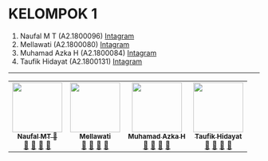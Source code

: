 # KELOMPOK 1
1. Naufal M T (A2.1800096) [Intagram](https://www.instagram.com/naufalm000/)
2. Mellawati (A2.1800080) [Intagram](https://www.instagram.com/mellamwt/)
3. Muhamad Azka H (A2.1800084) [Intagram](https://www.instagram.com/muhamadazkaaa/)
4. Taufik Hidayat (A2.1800131) [Intagram](https://www.instagram.com/_taufiqhq_/)




***
<table>
  <tr>
    <td align="center"><a href="#"><img src="https://avatars0.githubusercontent.com/u/61378920?s=460&u=cb85b3a4a2c1012cfe7f568ffd4bf38828d47832&v=4" width="100px;" alt=""/><br /><sub><b>Naufal MT 🥇</b></sub></a><br /><a href="#" title="https://github.com/naufalmt?tab=repositories">🔗</a> <a href="#" title="https://www.instagram.com/naufalm000/?hl=id">📖</a> <a href="#" title="Profile">👀</a> <a href="#" title="Talks">📢</a></td>
    <td align="center"><a href="#"><img src="https://avatars3.githubusercontent.com/u/61613926?s=400&u=dfd311ec545d5128bda52d4f103ce169776f7ff8&v=4" width="100px;" alt=""/><br /><sub><b>Mellawati</b></sub></a><br /><a href="#" title="">🔗</a> <a href="#" title="">📖</a> <a href="#" title="Profile">👀</a> <a href="#" title="Talks">📢</a></td>
    <td align="center"><a href="#"><img src="https://avatars1.githubusercontent.com/u/61613904?s=400&v=4" width="100px;" alt=""/><br /><sub><b>Muhamad Azka H</b></sub></a><br /><a href="#" title="">🔗</a> <a href="#" title="">📖</a> <a href="#" title="Profile">👀</a> <a href="#" title="Talks">📢</a></td>
    <td align="center"><a href="#"><img src="https://avatars0.githubusercontent.com/u/61614721?s=400&v=4" width="100px;" alt=""/><br /><sub><b>Taufik Hidayat</b></sub></a><br /><a href="#" title="">🔗</a> <a href="#" title="">📖</a> <a href="#" title="Profile">👀</a> <a href="#" title="Talks">📢</a></td>
    <!-- Baris Pertama -->
    <!-- isi profile akun github anda di bawah baris ke 2 -->
  </tr>
  <tr>
     <!-- Baris 2 Max 7 Akun -->


  </tr>
</table>